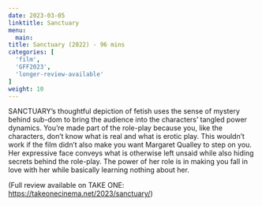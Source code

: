 ```yaml
---
date: 2023-03-05
linktitle: Sanctuary
menu:
  main:
title: Sanctuary (2022) - 96 mins
categories: [
  'film',
  'GFF2023',
  'longer-review-available'
]
weight: 10
---
```


SANCTUARY’s thoughtful depiction of fetish uses the sense of mystery behind sub-dom to bring the audience into the characters’ tangled power dynamics. You’re made part of the role-play because you, like the characters, don’t know what is real and what is erotic play. This wouldn’t work if the film didn’t also make you want Margaret Qualley to step on you. Her expressive face conveys what is otherwise left unsaid while also hiding secrets behind the role-play. The power of her role is in making you fall in love with her while basically learning nothing about her.

(Full review available on TAKE ONE: https://takeonecinema.net/2023/sanctuary/)